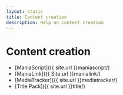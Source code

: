 ```yaml
---
layout: static
title: Content creation
description: Help on content creation
---
```


# Content creation

* [ManiaScript]({{ site.url }}maniascript/)
* [ManiaLink]({{ Site.url }}manialink/)
* [MediaTracker]({{ site.url }}mediatracker/)
* [Title Pack]({{ site.url }}title/)